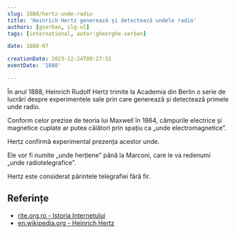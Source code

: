 ```yaml
---
slug: 1888/hertz-unde-radio
title: 'Heinrich Hertz generează și detectează undele radio'
authors: [gserban, ilg-ul]
tags: [international, autor:gheorghe.serban]

date: 1888-07

creationDate: 2023-12-24T09:27:51
eventDate: '1888'

---
```


În anul 1888, Heinrich Rudolf Hertz trimite la Academia din Berlin o serie
de lucrări despre experimentele sale prin care generează și detectează primele
unde radio.

<!-- truncate -->

Conform celor prezise de teoria lui Maxwell în 1864, câmpurile
electrice și magnetice
cuplate ar putea călători prin spațiu ca „unde electromagnetice”.

Hertz confirmă experimental prezența acestor unde.

Ele vor fi numite „unde herțiene” până la Marconi, care le va redenumi
„unde radiotelegrafice”.

Hertz este considerat părintele telegrafiei fără fir.

## Referințe

- [rite.org.ro - Istoria Internetului](https://rite.org.ro/istoria-internetului/)
- [en.wikipedia.org - Heinrich Hertz](https://en.wikipedia.org/wiki/Heinrich_Hertz)
